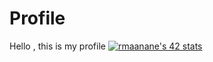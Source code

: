 # Profile
Hello , this is my profile 
<a href="https://github.com/oakoudad/badge42"><img src="https://badge.mediaplus.ma/greenbinary/rmaanane" alt="rmaanane's 42 stats" /></a>
